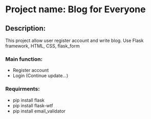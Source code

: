 # Project name: Blog for Everyone
## Description:
This project allow user register account and write blog. Use Flask framework, HTML, CSS, flask_form

### Main function:
- Register account 
- Login 
(Continue update...)

### Requirments:
- pip install flask
- pip install flask-wtf
- pip install email_validator

